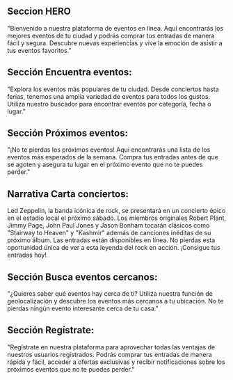 ## Seccion HERO

"Bienvenido a nuestra plataforma de eventos en línea. Aquí encontrarás los mejores eventos de tu ciudad y podrás comprar tus entradas de manera fácil y segura. Descubre nuevas experiencias y vive la emoción de asistir a tus eventos favoritos."

## Sección Encuentra eventos:

"Explora los eventos más populares de tu ciudad. Desde conciertos hasta ferias, tenemos una amplia variedad de eventos para todos los gustos. Utiliza nuestro buscador para encontrar eventos por categoría, fecha o lugar."

## Sección Próximos eventos:

"¡No te pierdas los próximos eventos! Aquí encontrarás una lista de los eventos más esperados de la semana. Compra tus entradas antes de que se agoten y asegura tu lugar en el próximo evento que no te puedes perder."


## Narrativa Carta conciertos:

Led Zeppelin, la banda icónica de rock, se presentará en un concierto épico en el estadio local el próximo sábado. Los miembros originales Robert Plant, Jimmy Page, John Paul Jones y Jason Bonham tocarán clásicos como "Stairway to Heaven" y "Kashmir" además de canciones inéditas de su próximo álbum. Las entradas están disponibles en línea. No pierdas esta oportunidad única de ver a esta leyenda del rock en acción. ¡Consigue tus entradas hoy!
## Sección Busca eventos cercanos:

"¿Quieres saber qué eventos hay cerca de ti? Utiliza nuestra función de geolocalización y descubre los eventos más cercanos a tu ubicación. No te pierdas ningún evento interesante cerca de tu casa."

## Sección Regístrate:

"Regístrate en nuestra plataforma para aprovechar todas las ventajas de nuestros usuarios registrados. Podrás comprar tus entradas de manera rápida y fácil, acceder a ofertas exclusivas y recibir notificaciones sobre los próximos eventos que no te puedes perder."